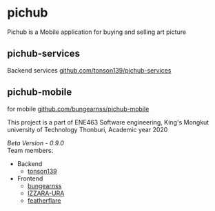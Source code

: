 # pichub
Pichub is a Mobile application for buying and selling art picture 
## pichub-services
Backend services [github.com/tonson139/pichub-services](https://github.com/tonson139/pichub-services)
## pichub-mobile
for mobile [github.com/bungearnss/pichub-mobile](https://github.com/bungearnss/pichub-mobile)

This project is a part of ENE463 Software engineering, 
King's Mongkut university of Technology Thonburi, 
Academic year 2020 

*Beta Version - 0.9.0*  
Team members: 
  - Backend 
    - [tonson139](https://github.com/tonson139)
  - Frontend 
    - [bungearnss](https://github.com/bungearnss) 
    - [IZZARA-URA](https://github.com/IZZARA-URA) 
    - [featherflare](https://github.com/featherflare) 
  
